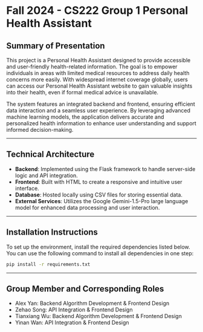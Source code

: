 # Fall 2024 - CS222 Group 1 Personal Health Assistant

## Summary of Presentation
This project is a Personal Health Assistant designed to provide accessible and user-friendly health-related information. The goal is to empower individuals in areas with limited medical resources to address daily health concerns more easily. With widespread internet coverage globally, users can access our Personal Health Assistant website to gain valuable insights into their health, even if formal medical advice is unavailable.

The system features an integrated backend and frontend, ensuring efficient data interaction and a seamless user experience. By leveraging advanced machine learning models, the application delivers accurate and personalized health information to enhance user understanding and support informed decision-making.

---

## Technical Architecture
- **Backend**: Implemented using the Flask framework to handle server-side logic and API integration.
- **Frontend**: Built with HTML to create a responsive and intuitive user interface.
- **Database**: Hosted locally using CSV files for storing essential data.
- **External Services**: Utilizes the Google Gemini-1.5-Pro large language model for enhanced data processing and user interaction.

---

## Installation Instructions
To set up the environment, install the required dependencies listed below. You can use the following command to install all dependencies in one step:

```bash
pip install -r requirements.txt
```

---

## Group Member and Corresponding Roles
- Alex Yan: Backend Algorithm Development & Frontend Design
- Zehao Song: API Integration & Frontend Design
- Tianxiang Wu: Backend Algorithm Development & Frontend Design
- Yinan Wan: API Integration & Frontend Design